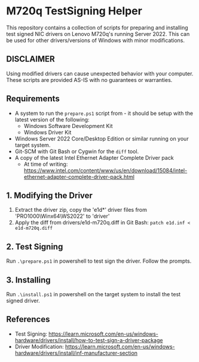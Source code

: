# M720q TestSigning Helper
This repository contains a collection of scripts for preparing and installing test signed NIC drivers on Lenovo M720q's running Server 2022. This can be used for other drivers/versions of Windows with minor modifications.

## DISCLAIMER
Using modified drivers can cause unexpected behavior with your computer. These scripts are provided AS-IS with no guarantees or warranties.

## Requirements
- A system to run the `prepare.ps1` script from - it should be setup with the latest version of the following:
    - Windows Software Development Kit
    - Windows Driver Kit
- Windows Server 2022 Core/Desktop Edition or similar running on your target system.
- Git-SCM with Git Bash or Cygwin for the `diff` tool.
- A copy of the latest Intel Ethernet Adapter Complete Driver pack
    - At time of writing: https://www.intel.com/content/www/us/en/download/15084/intel-ethernet-adapter-complete-driver-pack.html

## 1. Modifying the Driver
1. Extract the driver zip, copy the 'e1d*' driver files from 'PRO1000\Winx64\WS2022' to 'driver\'
2. Apply the diff from drivers/e1d-m720q.diff in Git Bash: `patch e1d.inf < e1d-m720q.diff`

## 2. Test Signing
Run `.\prepare.ps1` in powershell to test sign the driver. Follow the prompts.

## 3. Installing
Run `.\install.ps1` in powershell on the target system to install the test signed driver.

## References
- Test Signing: https://learn.microsoft.com/en-us/windows-hardware/drivers/install/how-to-test-sign-a-driver-package
- Driver Modification: https://learn.microsoft.com/en-us/windows-hardware/drivers/install/inf-manufacturer-section